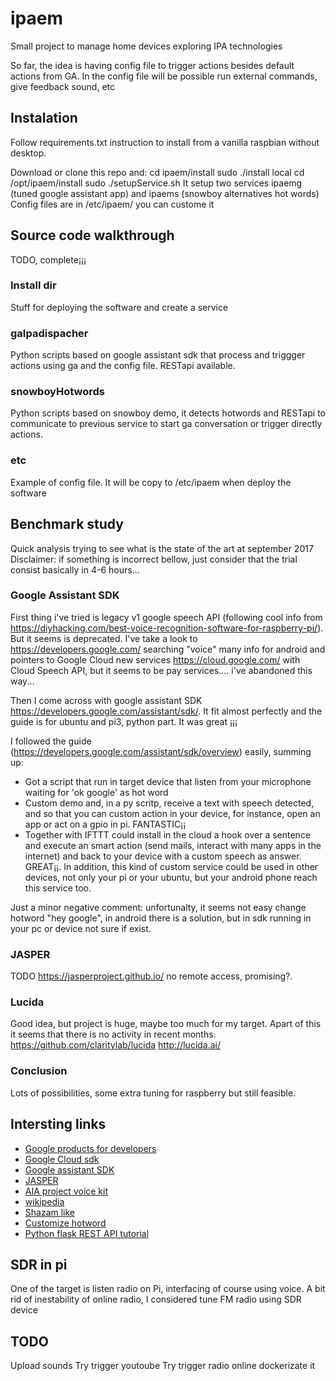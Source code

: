 # ipaem
Small project to manage home devices exploring IPA technologies

So far, the idea is having config file to trigger actions besides default actions from GA.
In the config file will be possible run external commands, give feedback sound, etc


## Instalation
Follow requirements.txt instruction to install from a vanilla raspbian without desktop.

Download or clone this repo and: 
cd ipaem/install
sudo ./install local
cd /opt/ipaem/install
sudo ./setupService.sh
It setup two services ipaemg (tuned google assistant app) and ipaems (snowboy alternatives hot words)
Config files are in /etc/ipaem/ you can custome it

## Source code walkthrough
TODO, complete¡¡¡

### Install dir
Stuff for deploying the software and create a service
### gaIpadispacher
Python scripts based on google assistant sdk that process and triggger actions using ga and the config file. RESTapi available.

### snowboyHotwords
Python scripts based on snowboy demo, it detects hotwords and RESTapi to communicate to previous service to start ga conversation or trigger directly actions.

### etc
Example of config file. It will be copy to /etc/ipaem when deploy the software



## Benchmark study
Quick analysis trying to see what is the state of the art at september 2017
Disclaimer: if something is incorrect bellow, just consider that the trial consist basically in 4-6 hours...

### Google Assistant SDK

First thing i've tried is legacy v1 google speech API (following cool info from https://diyhacking.com/best-voice-recognition-software-for-raspberry-pi/). But it seems is deprecated. I've take a look to https://developers.google.com/ searching "voice" many info for android and pointers to  Google Cloud new services https://cloud.google.com/ with Cloud Speech API, but it seems to be pay services....  i've abandoned this way...

Then I come across with google assistant SDK https://developers.google.com/assistant/sdk/. It fit almost perfectly and the guide is for ubuntu and pi3, python part. It was great ¡¡¡ 

I followed the guide (https://developers.google.com/assistant/sdk/overview) easily, summing up:
- Got a script that run in target device that listen from your microphone waiting for 'ok google' as hot word
- Custom demo and, in a py scritp, receive a text with speech detected, and so that you can custom action in your device, for instance, open an app or act on a gpio in pi. FANTASTIC¡¡
- Together with IFTTT could install in the cloud a hook over a sentence and execute an smart action (send mails, interact with many apps in the internet) and back to your device with a custom speech as answer. GREAT¡¡. In addition, this kind of custom service could be used in other devices, not only your pi or your ubuntu, but your android phone reach this service too. 

Just a minor negative comment: unfortunalty, it seems not easy change hotword "hey google", in android there is a solution, but in sdk running in your pc or device not sure if exist.

### JASPER
TODO  https://jasperproject.github.io/ no remote access, promising?.

### Lucida

Good idea, but project is huge, maybe too much for my target. Apart of this it seems that there is no activity in recent months. 
https://github.com/claritylab/lucida  http://lucida.ai/

### Conclusion
Lots of possibilities, some extra tuning for raspberry but still feasible.


## Intersting links
* [Google products for developers](https://developers.google.com/)
* [Google Cloud sdk](https://cloud.google.com/sdk/docs/?hl=es)
* [Google assistant SDK](https://developers.google.com/assistant/sdk/)
* [JASPER](https://jasperproject.github.io/)
* [AIA project voice kit](https://aiyprojects.withgoogle.com/)
* [wikipedia](https://en.wikipedia.org/wiki/List_of_speech_recognition_software)
* [Shazam like](http://royvanrijn.com/blog/2010/06/creating-shazam-in-java/)
* [Customize hotword](https://snowboy.kitt.ai)
* [Python flask REST API tutorial](https://blog.miguelgrinberg.com/post/designing-a-restful-api-with-python-and-flask)

## SDR in pi
One of the target is listen radio on Pi, interfacing of course using voice.
A bit rid of inestability of online radio, I considered tune FM radio using SDR device

## TODO
Upload sounds
Try trigger youtoube
Try trigger radio online
dockerizate it





